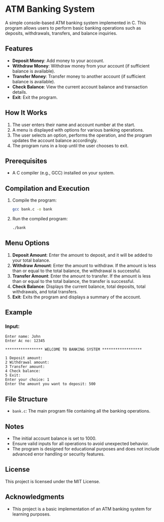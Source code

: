 # ATM Banking System

A simple console-based ATM banking system implemented in C. This program allows users to perform basic banking operations such as deposits, withdrawals, transfers, and balance inquiries.

## Features

- **Deposit Money**: Add money to your account.
- **Withdraw Money**: Withdraw money from your account (if sufficient balance is available).
- **Transfer Money**: Transfer money to another account (if sufficient balance is available).
- **Check Balance**: View the current account balance and transaction details.
- **Exit**: Exit the program.

## How It Works

1. The user enters their name and account number at the start.
2. A menu is displayed with options for various banking operations.
3. The user selects an option, performs the operation, and the program updates the account balance accordingly.
4. The program runs in a loop until the user chooses to exit.

## Prerequisites

- A C compiler (e.g., GCC) installed on your system.

## Compilation and Execution

1. Compile the program:
   ```bash
   gcc bank.c -o bank
   ```
2. Run the compiled program:
   ```bash
   ./bank
   ```

## Menu Options

1. **Deposit Amount**: Enter the amount to deposit, and it will be added to your total balance.
2. **Withdraw Amount**: Enter the amount to withdraw. If the amount is less than or equal to the total balance, the withdrawal is successful.
3. **Transfer Amount**: Enter the amount to transfer. If the amount is less than or equal to the total balance, the transfer is successful.
4. **Check Balance**: Displays the current balance, total deposits, total withdrawals, and total transfers.
5. **Exit**: Exits the program and displays a summary of the account.

## Example

### Input:
```
Enter name: John
Enter Ac no: 12345

***************** WELCOME TO BANKING SYSTEM ******************

1 Deposit amount:
2 Withdrawal amount:
3 Transfer amount:
4 Check balance:
5 Exit:
Enter your choice: 1
Enter the amount you want to deposit: 500
```


## File Structure

- `bank.c`: The main program file containing all the banking operations.

## Notes

- The initial account balance is set to 1000.
- Ensure valid inputs for all operations to avoid unexpected behavior.
- The program is designed for educational purposes and does not include advanced error handling or security features.



## License

This project is licensed under the MIT License.

## Acknowledgments

- This project is a basic implementation of an ATM banking system for learning purposes.
